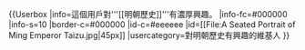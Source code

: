 {{Userbox
  |info=這個用戶對'''[[明朝歷史]]'''有濃厚興趣。
  |info-fc=#000000
  |info-s=10
  |border-c=#000000
  |id-c=#eeeeee
  |id=[[File:A Seated Portrait of Ming Emperor Taizu.jpg|45px]]
  |usercategory=對明朝歷史有興趣的維基人
}}